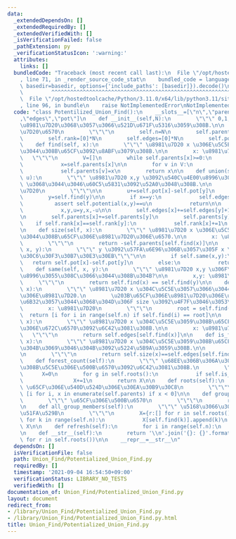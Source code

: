 ```yaml
---
data:
  _extendedDependsOn: []
  _extendedRequiredBy: []
  _extendedVerifiedWith: []
  _isVerificationFailed: false
  _pathExtension: py
  _verificationStatusIcon: ':warning:'
  attributes:
    links: []
  bundledCode: "Traceback (most recent call last):\n  File \"/opt/hostedtoolcache/Python/3.11.0/x64/lib/python3.11/site-packages/onlinejudge_verify/documentation/build.py\"\
    , line 71, in _render_source_code_stat\n    bundled_code = language.bundle(stat.path,\
    \ basedir=basedir, options={'include_paths': [basedir]}).decode()\n          \
    \         ^^^^^^^^^^^^^^^^^^^^^^^^^^^^^^^^^^^^^^^^^^^^^^^^^^^^^^^^^^^^^^^^^^^^^^^^^^^^^^^^^\n\
    \  File \"/opt/hostedtoolcache/Python/3.11.0/x64/lib/python3.11/site-packages/onlinejudge_verify/languages/python.py\"\
    , line 96, in bundle\n    raise NotImplementedError\nNotImplementedError\n"
  code: "class Potentilized_Union_Find():\n    __slots__=[\"n\",\"parents\",\"rank\"\
    ,\"edges\",\"pot\"]\n    def __init__(self,N):\n        \"\"\" 0,1,...,N-1 \u3092\
    \u8981\u7D20\u3068\u3057\u3066\u521D\u671F\u5316\u3059\u308B.\n\n        N: \u8981\
    \u7D20\u6570\n        \"\"\"\n        self.n=N\n        self.parents=[-1]*N\n\
    \        self.rank=[0]*N\n        self.edges=[0]*N\n        self.pot=[0]*N\n\n\
    \    def find(self, x):\n        \"\"\" \u8981\u7D20 x \u306E\u5C5E\u3057\u3066\
    \u3044\u308B\u65CF\u3092\u8ABF\u3079\u308B.\n\n        x: \u8981\u7D20\n     \
    \   \"\"\"\n        V=[]\n        while self.parents[x]>=0:\n            V.append(x)\n\
    \            x=self.parents[x]\n\n        for v in V:\n            self.pot[v]+=self.pot[self.parents[v]]\n\
    \            self.parents[v]=x\n        return x\n\n    def union(self, x, y,\
    \ u):\n        \"\"\" \u8981\u7D20 x,y \u3092\u540C\u4E00\u8996\u3057, U(x)-U(y)=u\
    \ \u3068\u3044\u3046\u60C5\u5831\u3092\u52A0\u3048\u308B.\n\n        x,y: \u8981\
    \u7D20\n        \"\"\"\n\n        u+=self.pot[x]-self.pot[y]\n        x=self.find(x)\n\
    \        y=self.find(y)\n\n        if x==y:\n            self.edges[x]+=1\n  \
    \          assert self.potential(x,y)==u\n            return\n\n        if self.rank[x]>self.rank[y]:\n\
    \            x,y,u=y,x,-u\n\n        self.edges[x]+=self.edges[y]+1\n        self.edges[y]=0\n\
    \n        self.parents[x]+=self.parents[y]\n        self.parents[y]=x\n\n    \
    \    if self.rank[x]==self.rank[y]:\n            self.rank[x]+=1\n        self.pot[x]=u\n\
    \n    def size(self, x):\n        \"\"\" \u8981\u7D20 x \u306E\u5C5E\u3057\u3066\
    \u3044\u308B\u65CF\u306E\u8981\u7D20\u306E\u6570.\n\n        x: \u8981\u7D20\n\
    \        \"\"\"\n        return -self.parents[self.find(x)]\n\n    def potential(self,\
    \ x, y):\n        \"\"\" y \u3092\u57FA\u6E96\u306B\u3057\u305F x \u306E\u30DD\
    \u30C6\u30F3\u30B7\u30E3\u30EB\"\"\"\n\n        if self.same(x,y):\n         \
    \   return self.pot[x]-self.pot[y]\n        else:\n            return None\n\n\
    \    def same(self, x, y):\n        \"\"\" \u8981\u7D20 x,y \u306F\u540C\u4E00\
    \u8996\u3055\u308C\u3066\u3044\u308B\u304B?\n\n        x,y: \u8981\u7D20\n   \
    \     \"\"\"\n        return self.find(x) == self.find(y)\n\n    def members(self,\
    \ x):\n        \"\"\" \u8981\u7D20 x \u304C\u5C5E\u3057\u3066\u3044\u308B\u65CF\
    \u306E\u8981\u7D20.\n        \u203B\u65CF\u306E\u8981\u7D20\u306E\u500B\u6570\u304C\
    \u6B32\u3057\u3044\u3068\u304D\u306F size \u3092\u4F7F\u3046\u3053\u3068!!\n\n\
    \        x: \u8981\u7D20\n        \"\"\"\n        root = self.find(x)\n      \
    \  return [i for i in range(self.n) if self.find(i) == root]\n\n    def edge_count(self,\
    \ x):\n        \"\"\" \u8981\u7D20 x \u304C\u5C5E\u3059\u308B\u65CF\u306E\u8FBA\
    \u306E\u672C\u6570\u3092\u6C42\u3081\u308B.\n\n        x: \u8981\u7D20\n     \
    \   \"\"\"\n        return self.edges[self.find(x)]\n\n    def is_forest(self,\
    \ x):\n        \"\"\" \u8981\u7D20 x \u304C\u5C5E\u3059\u308B\u65CF\u304C\u68EE\
    \u304B\u3069\u3046\u304B\u3092\u5224\u5B9A\u3059\u308B.\n\n        x: \u8981\u7D20\
    \n        \"\"\"\n        return self.size(x)==self.edges[self.find(x)]+1\n\n\
    \    def forest_count(self):\n        \"\"\" \u68EE\u306B\u306A\u3063\u3066\u3044\
    \u308B\u5C5E\u306E\u500B\u6570\u3092\u6C42\u3081\u308B.\n        \"\"\"\n\n  \
    \      X=0\n        for g in self.roots():\n            if self.is_forest(g):\n\
    \                X+=1\n        return X\n\n    def roots(self):\n        \"\"\"\
    \ \u65CF\u306E\u540D\u524D\u306E\u30EA\u30B9\u30C8\n        \"\"\"\n        return\
    \ [i for i, x in enumerate(self.parents) if x < 0]\n\n    def group_count(self):\n\
    \        \"\"\" \u65CF\u306E\u500B\u6570\n        \"\"\"\n        return len(self.roots())\n\
    \n    def all_group_members(self):\n        \"\"\" \u5168\u3066\u306E\u65CF\u306E\
    \u51FA\u529B\n        \"\"\"\n        X={r:[] for r in self.roots()}\n       \
    \ for k in range(self.n):\n            X[self.find(k)].append(k)\n        return\
    \ X\n\n    def refresh(self):\n        for i in range(self.n):\n            _=self.find(i)\n\
    \n    def __str__(self):\n        return '\\n'.join('{}: {}'.format(r, self.members(r))\
    \ for r in self.roots())\n\n    __repr__=__str__\n"
  dependsOn: []
  isVerificationFile: false
  path: Union_Find/Potentialized_Union_Find.py
  requiredBy: []
  timestamp: '2021-09-04 16:54:50+09:00'
  verificationStatus: LIBRARY_NO_TESTS
  verifiedWith: []
documentation_of: Union_Find/Potentialized_Union_Find.py
layout: document
redirect_from:
- /library/Union_Find/Potentialized_Union_Find.py
- /library/Union_Find/Potentialized_Union_Find.py.html
title: Union_Find/Potentialized_Union_Find.py
---
```

